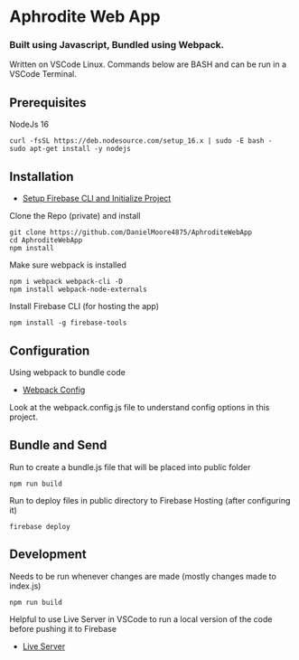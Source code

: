 # Aphrodite Web App

### Built using Javascript, Bundled using Webpack.

Written on VSCode Linux. Commands below are BASH and can be run in a VSCode Terminal.

## Prerequisites
NodeJs 16
```
curl -fsSL https://deb.nodesource.com/setup_16.x | sudo -E bash -
sudo apt-get install -y nodejs
```


## Installation
- [Setup Firebase CLI and Initialize Project](https://firebase.google.com/docs/cli#install-cli-mac-linux)

Clone the Repo (private) and install
```
git clone https://github.com/DanielMoore4875/AphroditeWebApp
cd AphroditeWebApp
npm install
```

Make sure webpack is installed
```
npm i webpack webpack-cli -D
npm install webpack-node-externals
```

Install Firebase CLI (for hosting the app)
```
npm install -g firebase-tools
```

## Configuration
Using webpack to bundle code
- [Webpack Config](https://webpack.js.org/configuration/)

Look at the webpack.config.js file to understand config options in this project.

## Bundle and Send
Run to create a bundle.js file that will be placed into public folder
```
npm run build
```

Run to deploy files in public directory to Firebase Hosting (after configuring it)
```
firebase deploy
```

## Development
Needs to be run whenever changes are made (mostly changes made to index.js)
```
npm run build
```

Helpful to use Live Server in VSCode to run a local version of the code before pushing it to Firebase

- [Live Server](https://marketplace.visualstudio.com/items?itemName=ritwickdey.LiveServer)


